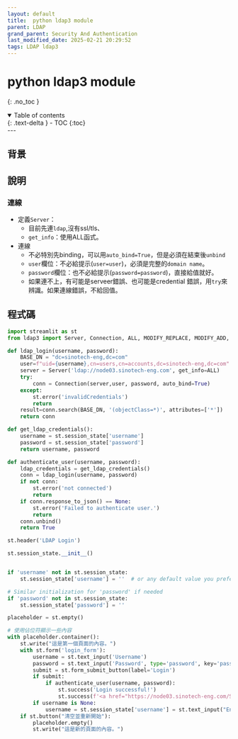 ```yaml
---
layout: default
title:  python ldap3 module
parent: LDAP
grand_parent: Security And Authentication
last_modified_date: 2025-02-21 20:29:52
tags: LDAP ldap3
---
```


#  python ldap3 module
{: .no_toc }

<details open markdown="block">
  <summary>
    Table of contents
  </summary>
  {: .text-delta }
- TOC
{:toc}
</details>
---

## 背景

## 說明

### 連線

- 定義`Server`：
  - 目前先連`ldap`,沒有ssl/tls、
  - `get_info`：使用ALL函式。
- 連線
  - 不必特別先binding，可以用`auto_bind=True`，但是必須在結束後`unbind`
  - `user`欄位：不必給提示(`user=user`)，必須是完整的`domain name`。
  - `password`欄位：也不必給提示(`password=password`)，直接給值就好。
  - 如果連不上，有可能是serveer錯誤、也可能是credential 錯誤，用`try`來辨識。如果連線錯誤，不給回值。

## 程式碼

```python
import streamlit as st
from ldap3 import Server, Connection, ALL, MODIFY_REPLACE, MODIFY_ADD, MODIFY_DELETE

def ldap_login(username, password):
    BASE_DN = "dc=sinotech-eng,dc=com"
    user=f"uid={username},cn=users,cn=accounts,dc=sinotech-eng,dc=com"
    server = Server('ldap://node03.sinotech-eng.com', get_info=ALL)
    try:
        conn = Connection(server,user, password, auto_bind=True)
    except:
        st.error('invalidCredentials')
        return
    result=conn.search(BASE_DN, '(objectClass=*)', attributes=['*'])
    return conn

def get_ldap_credentials():
    username = st.session_state['username']
    password = st.session_state['password']
    return username, password

def authenticate_user(username, password):
    ldap_credentials = get_ldap_credentials()
    conn = ldap_login(username, password)
    if not conn:
        st.error('not connected')
        return
    if conn.response_to_json() == None:
        st.error('Failed to authenticate user.')
        return
    conn.unbind()
    return True

st.header('LDAP Login')

st.session_state.__init__()


if 'username' not in st.session_state:
    st.session_state['username'] = ''  # or any default value you prefer

# Similar initialization for 'password' if needed
if 'password' not in st.session_state:
    st.session_state['password'] = ''

placeholder = st.empty()

# 使用佔位符顯示一些內容
with placeholder.container():
    st.write("這是第一個頁面的內容。")
    with st.form('login_form'):
        username = st.text_input('Username')
        password = st.text_input('Password', type='password', key='password')
        submit = st.form_submit_button(label='Login')
        if submit:
            if authenticate_user(username, password):
                st.success('Login successful!')
                st.success(f'<a href="https://node03.sinotech-eng.com/Sup.calendars/zh/" > 轉到新網址</a>')  # Redirect to dashboard
        if username is None:
            username = st.session_state['username'] = st.text_input("Enter your username")
    if st.button("清空並重新開始"):
        placeholder.empty()
        st.write("這是新的頁面的內容。")
```